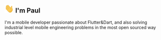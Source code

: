 ## <img src="https://raw.githubusercontent.com/Eunit99/eunit99/master/img/wave.gif" width="30px"> I'm Paul
I'm a mobile developer passionate about Flutter&Dart, and also solving industrial level mobile engineering problems in the most open sourced way possible.
